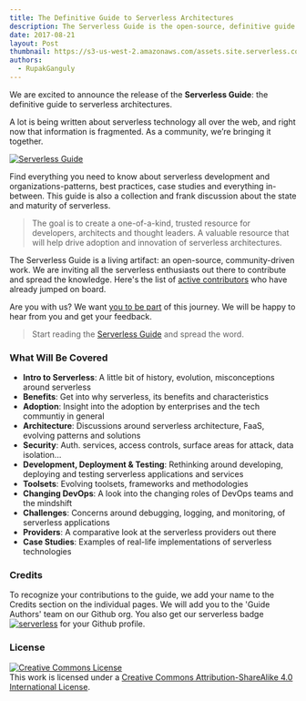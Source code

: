 ```yaml
---
title: The Definitive Guide to Serverless Architectures
description: The Serverless Guide is the open-source, definitive guide to serverless architectures. A single resource for serverless developers and organizations.
date: 2017-08-21
layout: Post
thumbnail: https://s3-us-west-2.amazonaws.com/assets.site.serverless.com/blog/guide_hero.png
authors:
  - RupakGanguly
---
```


We are excited to announce the release of the **Serverless Guide**: the definitive guide to serverless architectures.

A lot is being written about serverless technology all over the web, and right now that information is fragmented. As a community, we’re bringing it together.

[![Serverless Guide](https://s3-us-west-2.amazonaws.com/assets.site.serverless.com/blog/guide_hero_big.png)](https://github.com/serverless/guide)

Find everything you need to know about serverless development and organizations-patterns, best practices, case studies and everything in-between. This guide is also a collection and frank discussion about the state and maturity of serverless. 

> The goal is to create a one-of-a-kind, trusted resource for developers, architects and thought leaders. A valuable resource that will help drive adoption and innovation of serverless architectures.

The Serverless Guide is a living artifact: an open-source, community-driven work. We are inviting all the serverless enthusiasts out there to contribute and spread the knowledge. Here's the list of [active contributors](https://github.com/serverless/guide/graphs/contributors) who have already jumped on board. 

Are you with us? We want [you to be part](https://github.com/serverless/guide/blob/master/README.md#how-to-contribute) of this journey. We will be happy to hear from you and get your feedback.

> Start reading the [Serverless Guide](https://github.com/serverless/guide#table-of-contents) and spread the word. 

### What Will Be Covered

* **Intro to Serverless**: A little bit of history, evolution, misconceptions around serverless
* **Benefits**: Get into why serverless, its benefits and characteristics
* **Adoption**: Insight into the adoption by enterprises and the tech communtiy in general
* **Architecture**: Discussions around serverless architecture, FaaS, evolving patterns and solutions
* **Security**: Auth. services, access controls, surface areas for attack, data isolation...
* **Development, Deployment & Testing**: Rethinking around developing, deploying and testing serverless applications and services
* **Toolsets**: Evolving toolsets, frameworks and methodologies 
* **Changing DevOps**: A look into the changing roles of DevOps teams and the mindshift
* **Challenges**: Concerns around debugging, logging, and monitoring, of serverless applications
* **Providers**: A comparative look at the serverless providers out there
* **Case Studies**: Examples of real-life implementations of serverless technologies

### Credits

To recognize your contributions to the guide, we add your name to the Credits section on the individual pages. We will add you to the 'Guide Authors' team on our Github org. You also get our serverless badge [![serverless](http://public.serverless.com/badges/v3.svg)](http://www.serverless.com) for your Github profile.

### License

<a rel="license" href="http://creativecommons.org/licenses/by-sa/4.0/"><img alt="Creative Commons License" style="border-width:0" src="https://i.creativecommons.org/l/by-sa/4.0/88x31.png" /></a><br />This work is licensed under a <a rel="license" href="http://creativecommons.org/licenses/by-sa/4.0/">Creative Commons Attribution-ShareAlike 4.0 International License</a>.
